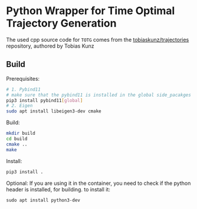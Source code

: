 # Python Wrapper for Time Optimal Trajectory Generation

The used cpp source code for `TOTG` comes from the [tobiaskunz/trajectories](https://github.com/tobiaskunz/trajectories/tree/master) repository, authored by Tobias Kunz 


## Build

Prerequisites:
```bash
# 1. Pybind11
# make sure that the pybind11 is installed in the global side_pacakges
pip3 install pybind11[global]
# 2. Eigen
sudo apt install libeigen3-dev cmake
``` 

Build:
```bash
mkdir build
cd build
cmake ..
make
```

Install:
```bash
pip3 install . 
```

Optional:
If you are using it in the container, you need to check if the python header is installed, for building. to install it:
```
sudo apt install python3-dev
```
